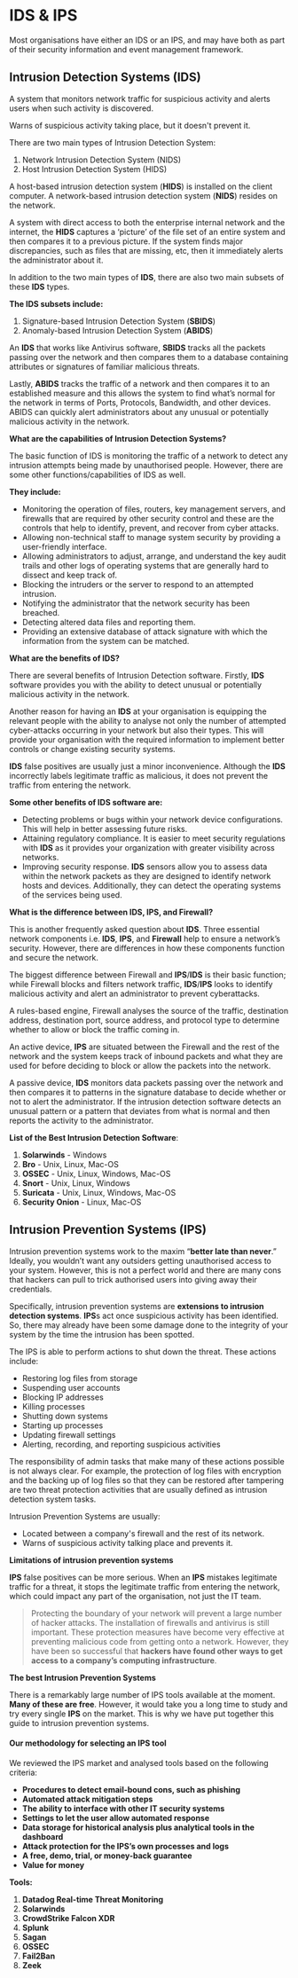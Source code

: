 # IDS & IPS

Most organisations have either an IDS or an IPS, and may have both as part of their security information and event management framework.

## Intrusion Detection Systems (IDS)

A system that monitors network traffic for suspicious activity and alerts users when such activity is discovered.

Warns of suspicious activity taking place, but it doesn't prevent it.

There are two main types of Intrusion Detection System:

1. Network Intrusion Detection System (NIDS)
2. Host Intrusion Detection System (HIDS)

A host-based intrusion detection system (**HIDS**) is installed on the client computer. A network-based intrusion detection system (**NIDS**) resides on the network.

A system with direct access to both the enterprise internal network and the internet, the **HIDS** captures a ‘picture’ of the file set of an entire system and then compares it to a previous picture. If the system finds major discrepancies, such as files that are missing, etc, then it immediately alerts the administrator about it.

In addition to the two main types of **IDS**, there are also two main subsets of these **IDS** types.

**The IDS subsets include:**

1. Signature-based Intrusion Detection System (**SBIDS**)
2. Anomaly-based Intrusion Detection System (**ABIDS**)

An **IDS** that works like Antivirus software, **SBIDS** tracks all the packets passing over the network and then compares them to a database containing attributes or signatures of familiar malicious threats.

Lastly, **ABIDS** tracks the traffic of a network and then compares it to an established measure and this allows the system to find what’s normal for the network in terms of Ports, Protocols, Bandwidth, and other devices. ABIDS can quickly alert administrators about any unusual or potentially malicious activity in the network.

**What are the capabilities of Intrusion Detection Systems?**

The basic function of IDS is monitoring the traffic of a network to  detect any intrusion attempts being made by unauthorised people.  However, there are some other functions/capabilities of IDS as well.

**They include:**

- Monitoring the operation of files, routers, key management servers,  and firewalls that are required by other security control and these are  the controls that help to identify, prevent, and recover from  cyber attacks.
- Allowing non-technical staff to manage system security by providing a user-friendly interface.
- Allowing administrators to adjust, arrange, and understand the key  audit trails and other logs of operating systems that are generally hard to dissect and keep track of.
- Blocking the intruders or the server to respond to an attempted intrusion.
- Notifying the administrator that the network security has been breached.
- Detecting altered data files and reporting them.
- Providing an extensive database of attack signature with which the information from the system can be matched.

**What are the benefits of IDS?**

There are several benefits of Intrusion Detection software. Firstly, **IDS** software provides you with the ability  to detect unusual or potentially malicious activity in the network.

Another reason for having an **IDS** at your organisation is equipping  the relevant people with the ability to analyse not only the number of attempted cyber-attacks occurring in your network but also their types. This will provide your organisation with the required information to  implement better controls or change existing security systems.

**IDS** false positives are usually just a minor inconvenience. Although the **IDS** incorrectly labels legitimate traffic as malicious, it does not prevent the traffic from entering the network.

**Some other benefits of IDS software are:**

- Detecting problems or bugs within your network device configurations. This will help in better assessing future risks.
- Attaining regulatory compliance. It is easier to meet security  regulations with **IDS** as it provides your organization with greater  visibility across networks.
- Improving security response. **IDS** sensors allow you to assess data  within the network packets as they are designed to identify network  hosts and devices. Additionally, they can detect the operating systems  of the services being used.

**What is the difference between IDS, IPS, and Firewall?**

This is another frequently asked question about **IDS**. Three essential  network components i.e. **IDS**, **IPS**, and **Firewall** help to ensure a  network’s security. However, there are differences in how these  components function and secure the network.

The biggest difference between Firewall and **IPS**/**IDS** is their basic  function; while Firewall blocks and filters network traffic, **IDS**/**IPS**  looks to identify malicious activity and alert an administrator to  prevent cyberattacks.

A rules-based engine, Firewall analyses the source of the traffic,  destination address, destination port, source address, and protocol type to determine whether to allow or block the traffic coming in.

An active device, **IPS** are situated between the Firewall and the rest  of the network and the system keeps track of inbound packets and what  they are used for before deciding to block or allow the packets into the network.

A passive device, **IDS** monitors data packets passing over the network  and then compares it to patterns in the signature database to decide  whether or not to alert the administrator. If the intrusion detection  software detects an unusual pattern or a pattern that deviates from what is normal and then reports the activity to the administrator.

**List of the Best Intrusion Detection Software**:

1. **Solarwinds** - Windows
2. **Bro** - Unix, Linux, Mac-OS
3. **OSSEC** - Unix, Linux, Windows, Mac-OS
4. **Snort** - Unix, Linux, Windows
5. **Suricata** - Unix, Linux, Windows, Mac-OS
6. **Security Onion** - Linux, Mac-OS

## Intrusion Prevention Systems (IPS)

Intrusion prevention systems work to the maxim “**better late than never**.” Ideally, you wouldn’t want any outsiders getting unauthorised access to your system. However, this is not a perfect world and there are many cons that hackers can pull to trick authorised users into giving away their credentials.

Specifically, intrusion prevention systems are **extensions to intrusion detection systems**. **IPS**s act once suspicious activity has been identified. So, there may already have been some damage done to the integrity of your system by the time the intrusion has been spotted.

The IPS is able to perform actions to shut down the threat. These actions include:

- Restoring log files from storage
- Suspending user accounts
- Blocking IP addresses
- Killing processes
- Shutting down systems
- Starting up processes
- Updating firewall settings
- Alerting, recording, and reporting suspicious activities

The responsibility of admin tasks that make many of these actions  possible is not always clear. For example, the protection of log files  with encryption and the backing up of log files so that they can be  restored after tampering are two threat protection activities that are  usually defined as intrusion detection system tasks.

Intrusion Prevention Systems are usually:

- Located between a company's firewall and the rest of its network.
- Warns of suspicious activity talking place and prevents it.

**Limitations of intrusion prevention systems**

**IPS** false positives can be more serious. When an **IPS** mistakes legitimate traffic for a threat, it stops the legitimate traffic from entering the network, which could impact any part of the organisation, not just the IT team.

> Protecting the boundary of your network will prevent a large number of  hacker attacks. The installation of firewalls and antivirus is still important. These protection measures have become very effective at preventing malicious code from getting onto a network. However, they have been so successful that **hackers have found other ways to get access to a company’s computing infrastructure**.

**The best Intrusion Prevention Systems**

There is a remarkably large number of IPS tools available at the moment. **Many of these are free**. However, it would take you a long time to study and try every single **IPS** on the market. This is why we have put together this guide to  intrusion prevention systems.

#### **Our methodology for selecting an IPS tool**

We reviewed the IPS market and analysed tools based on the following criteria:

- **Procedures to detect email-bound cons, such as phishing**
- **Automated attack mitigation steps**
- **The ability to interface with other IT security systems**
- **Settings to let the user allow automated response**
- **Data storage for historical analysis plus analytical tools in the dashboard**
- **Attack protection for the IPS’s own processes and logs**
- **A free, demo, trial, or money-back guarantee**
- **Value for money**

**Tools:**

1. **Datadog Real-time Threat Monitoring**
2. **Solarwinds**
3. **CrowdStrike Falcon XDR**
4. **Splunk**
5. **Sagan**
6. **OSSEC**
7. **Fail2Ban**
8. **Zeek**

